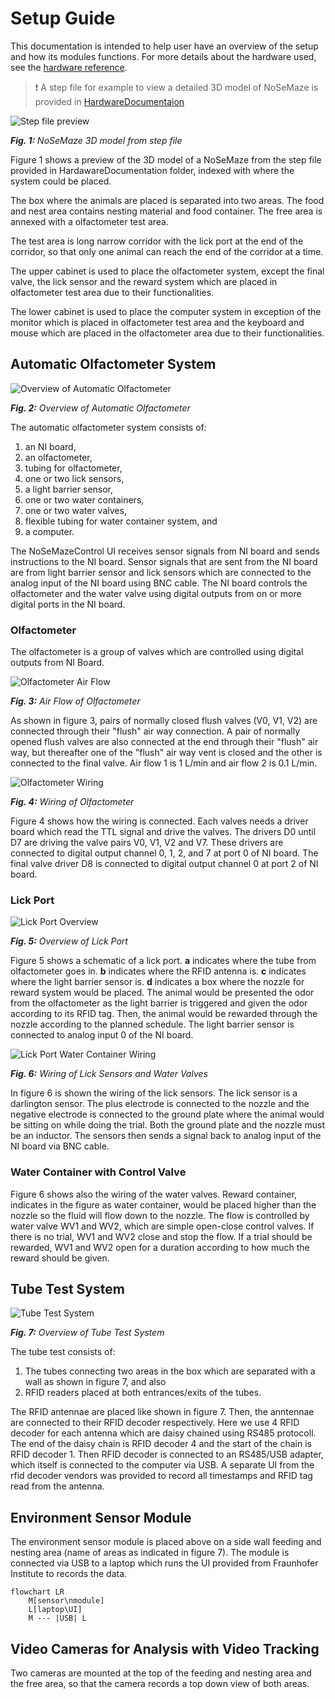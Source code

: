 # Setup Guide

This documentation is intended to help user have an overview of the setup and how its modules functions. For more details about the hardware used, see the [hardware reference](./hardwareReference.md).

> :exclamation: A step file for example to view a detailed 3D model of NoSeMaze is provided in [HardwareDocumentaion](../HardwareDocumentation/)

![Step file preview](/Documentation/_images/NoSeMaze3DIndexed.png)

*__Fig. 1:__ NoSeMaze 3D model from step file*

Figure 1 shows a preview of the 3D model of a NoSeMaze from the step file provided in HardawareDocumentation folder, indexed with where the system could be placed.

The box where the animals are placed is separated into two areas. The food and nest area contains nesting material and food container. The free area is annexed with a olfactometer test area.

The test area is long narrow corridor with the lick port at the end of the corridor, so that only one animal can reach the end of the corridor at a time.

The upper cabinet is used to place the olfactometer system, except the final valve, the lick sensor and the reward system which are placed in olfactometer test area due to their functionalities.

The lower cabinet is used to place the computer system in exception of the monitor which is placed in olfactometer test area and the keyboard and mouse which are placed in the olfactometer area due to their functionalities.

## Automatic Olfactometer System

![Overview of Automatic Olfactometer](/Documentation/_images/automaticOlfactometerOverview.PNG)

*__Fig. 2:__ Overview of Automatic Olfactometer*

The automatic olfactometer system consists of:

1. an NI board,
2. an olfactometer,
3. tubing for olfactometer,
4. one or two lick sensors,
5. a light barrier sensor,
6. one or two water containers,
7. one or two water valves,
8. flexible tubing for water container system, and
9. a computer.

The NoSeMazeControl UI receives sensor signals from NI board and sends instructions to the NI board. Sensor signals that are sent from the NI board are from light barrier sensor and lick sensors which are connected to the analog input of the NI board using BNC cable. The NI board controls the olfactometer and the water valve using digital outputs from on or more digital ports in the NI board.

### Olfactometer

The olfactometer is a group of valves which are controlled using digital outputs from NI Board.

![Olfactometer Air Flow](/Documentation/_images/olfactometerAirFlow.PNG)

*__Fig. 3:__ Air Flow of Olfactometer*

As shown in figure 3, pairs of normally closed flush valves (V0, V1, V2) are connected through their "flush" air way connection. A pair of normally opened flush valves are also connected at the end through their "flush" air way, but thereafter one of the "flush" air way vent is closed and the other is connected to the final valve. Air flow 1 is 1 L/min and air flow 2 is 0.1 L/min.

![Olfactometer Wiring](/Documentation/_images/olfactometerWiring.PNG)

*__Fig. 4:__ Wiring of Olfactometer*

Figure 4 shows how the wiring is connected. Each valves needs a driver board which read the TTL signal and drive the valves. The drivers D0 until D7 are driving the valve pairs V0, V1, V2 and V7. These drivers are connected to digital output channel 0, 1, 2, and 7 at port 0 of NI board. The final valve driver D8 is connected to digital output channel 0 at port 2 of NI board.

### Lick Port

![Lick Port Overview](/Documentation/_images/LickPortSimple.PNG)

*__Fig. 5:__ Overview of Lick Port*

Figure 5 shows a schematic of a lick port. __a__ indicates where the tube from olfactometer goes in. __b__ indicates where the RFID antenna is. __c__ indicates where the light barrier sensor is. __d__ indicates a box where the nozzle for reward system would be placed. The animal would be presented the odor from the olfactometer as the light barrier is triggered and given the odor according to its RFID tag. Then, the animal would be rewarded through the nozzle according to the planned schedule. The light barrier sensor is connected to analog input 0 of the NI board.

![Lick Port Water Container Wiring](/Documentation/_images/LickPortAndWaterWiringAndFlow.PNG)

*__Fig. 6:__ Wiring of Lick Sensors and Water Valves*

In figure 6 is shown the wiring of the lick sensors. The lick sensor is a darlington sensor. The plus electrode is connected to the nozzle and the negative electrode is connected to the ground plate where the animal would be sitting on while doing the trial. Both the ground plate and the nozzle must be an inductor. The sensors then sends a signal back to analog input of the NI board via BNC cable.

### Water Container with Control Valve

Figure 6 shows also the wiring of the water valves. Reward container, indicates in the figure as water container, would be placed higher than the nozzle so the fluid will flow down to the nozzle. The flow is controlled by water valve WV1 and WV2, which are simple open-close control valves. If there is no trial, WV1 and WV2 close and stop
the flow. If a trial should be rewarded, WV1 and WV2 open for a duration according to how much the reward should be given.

## Tube Test System

![Tube Test System](/Documentation/_images/tubeTestWiringSimple.PNG)

*__Fig. 7:__ Overview of Tube Test System*

The tube test consists of:

1. The tubes connecting two areas in the box which are separated with a wall as shown in figure 7, and also
2. RFID readers placed at both entrances/exits of the tubes.

The RFID antennae are placed like shown in figure 7. Then, the anntennae are connected to their RFID decoder respectively. Here we use 4 RFID decoder for each antenna which are daisy chained using RS485 protocoll. The end of the daisy chain is RFID decoder 4 and the start of the chain is RFID decoder 1. Then RFID decoder is connected to an RS485/USB adapter, which itself is connected to the computer via USB. A separate UI from the rfid decoder vendors was provided to record all timestamps and RFID tag read from the antenna.

## Environment Sensor Module

The environment sensor module is placed above on a side wall feeding and nesting area (name of areas as indicated in figure 7). The module is connected via USB to a laptop which runs the UI provided from Fraunhofer Institute to records the data.

```mermaid
flowchart LR
    M[sensor\nmodule]
    L[laptop\UI]
    M --- |USB| L  
```

## Video Cameras for Analysis with Video Tracking

Two cameras are mounted at the top of the feeding and nesting area and the free area, so that the camera records a top down view of both areas.
